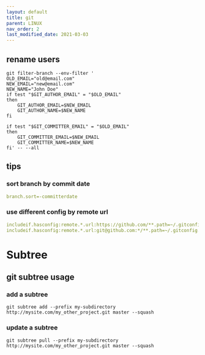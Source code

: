```yaml
---
layout: default
title: git
parent: LINUX
nav_order: 2
last_modified_date: 2021-03-03
---
```


## rename users

```shell
git filter-branch --env-filter ' 
OLD_EMAIL="old@email.com" 
NEW_EMAIL="new@email.com" 
NEW_NAME="John Doe" 
if test "$GIT_AUTHOR_EMAIL" = "$OLD_EMAIL" 
then 
	GIT_AUTHOR_EMAIL=$NEW_EMAIL 
	GIT_AUTHOR_NAME=$NEW_NAME
fi 

if test "$GIT_COMMITTER_EMAIL" = "$OLD_EMAIL" 
then 
	GIT_COMMITTER_EMAIL=$NEW_EMAIL 
	GIT_COMMITTER_NAME=$NEW_NAME 
fi' -- --all

```

## tips

### sort branch by commit date
```yaml
branch.sort=-committerdate
```

### use different config by remote url

```yml
includeif.hasconfig:remote.*.url:https://github.com/**.path=~/.gitconfig.github
includeif.hasconfig:remote.*.url:git@github.com:*/**.path=~/.gitconfig.github
```


# Subtree
## git subtree  usage


### add a subtree

```
git subtree add --prefix my-subdirectory http://mysite.com/my_other_project.git master --squash
```


### update a  subtree 

```
git subtree pull --prefix my-subdirectory http://mysite.com/my_other_project.git master --squash

```